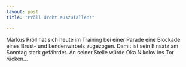 ```yaml
---
layout: post
title: "Pröll droht auszufallen!"

---
```


Markus Pröll hat sich heute im Training bei einer Parade eine Blockade eines Brust- und Lendenwirbels zugezogen. Damit ist sein Einsatz am Sonntag stark gefährdet. An seiner Stelle würde Oka Nikolov ins Tor rücken...


